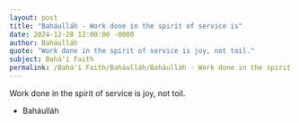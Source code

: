 ```yaml
---
layout: post
title: "Baháulláh - Work done in the spirit of service is"
date: 2024-12-28 12:00:00 -0000
author: Baháulláh
quote: "Work done in the spirit of service is joy, not toil."
subject: Bahá'í Faith
permalink: /Bahá'í Faith/Baháulláh/Baháulláh - Work done in the spirit of service is
---
```


Work done in the spirit of service is joy, not toil.

- Baháulláh

